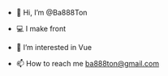 - 👋 Hi, I’m @Ba888Ton

- 💻 I make front

- 👀 I’m interested in Vue

- 📫 How to reach me ba888ton@gmail.com

<!---
Ba888Ton/Ba888Ton is a ✨ special ✨ repository because its `README.md` (this file) appears on your GitHub profile.
You can click the Preview link to take a look at your changes.
--->
